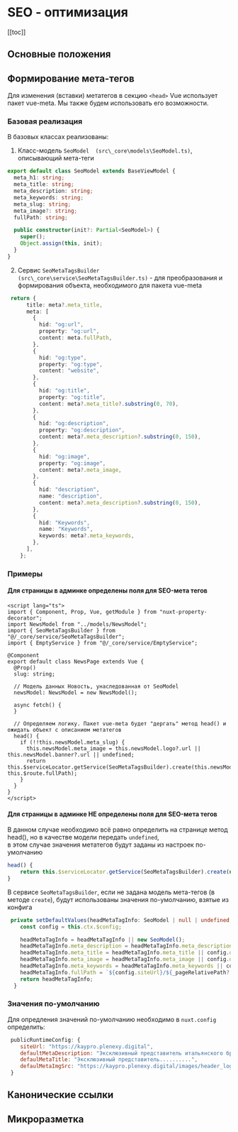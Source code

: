 # SEO - оптимизация

[[toc]]

## Основные положения

## Формирование мета-тегов

Для изменения (вставки) метатегов в секцию `<head>` Vue использует пакет vue-meta. Мы также будем использовать его возможности.

### Базовая реализация 

В базовых классах реализованы:

1. Класс-модель `SeoModel  (src\_core\models\SeoModel.ts)`, описывающий мета-теги
   
```ts
export default class SeoModel extends BaseViewModel {
  meta_h1: string;
  meta_title: string;
  meta_description: string;
  meta_keywords: string;
  meta_slug: string;
  meta_image?: string;
  fullPath: string;

  public constructor(init?: Partial<SeoModel>) {
    super();
    Object.assign(this, init);
  }
}
```

2. Сервис `SeoMetaTagsBuilder (src\_core\service\SeoMetaTagsBuilder.ts)` - для преобразования и формирования объекта, необходимого для пакета vue-meta

```ts
 return {
      title: meta?.meta_title,
      meta: [
        {
          hid: "og:url",
          property: "og:url",
          content: meta.fullPath,
        },
        {
          hid: "og:type",
          property: "og:type",
          content: "website",
        },
        {
          hid: "og:title",
          property: "og:title",
          content: meta?.meta_title?.substring(0, 70),
        },
        {
          hid: "og:description",
          property: "og:description",
          content: meta?.meta_description?.substring(0, 150),
        },
        {
          hid: "og:image",
          property: "og:image",
          content: meta?.meta_image,
        },
        {
          hid: "description",
          name: "description",
          content: meta?.meta_description?.substring(0, 150),
        },
        {
          hid: "Keywords",
          name: "Keywords",
          keywords: meta?.meta_keywords,
        },
      ],
    };
```

### Примеры

#### Для страницы в админке определены поля для SEO-мета тегов

```vue{13,19-24}
<script lang="ts">
import { Component, Prop, Vue, getModule } from "nuxt-property-decorator";
import NewsModel from "../models/NewsModel";
import { SeoMetaTagsBuilder } from "@/_core/service/SeoMetaTagsBuilder";
import { EmptyService } from "@/_core/service/EmptyService";

@Component
export default class NewsPage extends Vue {
  @Prop()
  slug: string;

  // Модель данных Новость, унаследованная от SeoModel 
  newsModel: NewsModel = new NewsModel();

  async fetch() {
  }
 
  // Определяем логику. Пакет vue-meta будет "дергать" метод head() и ожидать объект с описанием метатегов
  head() {
    if (!!this.newsModel.meta_slug) {
      this.newsModel.meta_image = this.newsModel.logo?.url || this.newsModel.banner?.url || undefined;
      return this.$serviceLocator.getService(SeoMetaTagsBuilder).create(this.newsModel, this.$route.fullPath);
    }
  }
}
</script>
```

#### Для страницы в админке НЕ определены поля для SEO-мета тегов

В данном случае необходимо всё равно определить на странице метод head(), но в качестве модели передать `undefined`,\
в этом случае значения метатегов будут заданы из настроек по-умолчанию

```ts
head() {
    return this.$serviceLocator.getService(SeoMetaTagsBuilder).create(undefined, this.$route.fullPath);
}
``` 


В сервисе `SeoMetaTagsBuilder`, если не задана модель мета-тегов (в методе `create`), будут использованы значения по-умолчанию, взятые из конфига

```ts
 private setDefaultValues(headMetaTagInfo: SeoModel | null | undefined, _pageRelativePath?: string): SeoModel {
    const config = this.ctx.$config;

    headMetaTagInfo = headMetaTagInfo || new SeoModel();
    headMetaTagInfo.meta_description = headMetaTagInfo.meta_description || config.defaultMetaDescription;
    headMetaTagInfo.meta_title = headMetaTagInfo.meta_title || config.defaulMetaTitle;
    headMetaTagInfo.meta_image = headMetaTagInfo.meta_image || config.defaulMetaImgSrc;
    headMetaTagInfo.meta_keywords = headMetaTagInfo.meta_keywords || config.defaultMetaDescription;
    headMetaTagInfo.fullPath = `${config.siteUrl}/${_pageRelativePath?.toLowerCase()}`;
    return headMetaTagInfo;
  }
```

### Значения по-умолчанию

Для опредления значений по-умолчанию необходимо в `nuxt.config` определить:

```js
 publicRuntimeConfig: {
    siteUrl: "https://kaypro.plenexy.digital",
    defaultMetaDescription: "Эксклюзивный представитель итальянского бренда .......",
    defaulMetaTitle: "Эксклюзивный представитель..........",
    defaulMetaImgSrc: "https://kaypro.plenexy.digital/images/header_logo.png",
 }
```


## Канонические ссылки


## Микроразметка